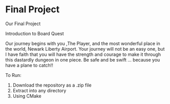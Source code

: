 # Final Project
 Our Final Project

Introduction to Board Quest

Our journey begins with you ,The Player, and the most wonderful place in the world, Newark Liberty Airport. Your journey will not be an easy one, but I have faith that you will have the strength and courage to make it through this dastardly dungeon in one piece. Be safe and be swift ... because you have a plane to catch!!

To Run:
1) Download the repository as a .zip file
2) Extract into any directory
3) Using CMake 
